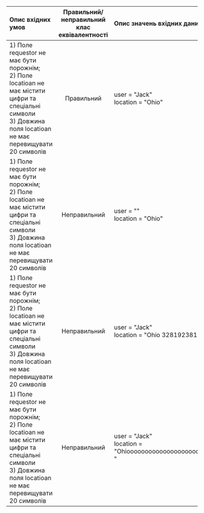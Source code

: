 |Опис вхідних умов|Правильний/неправильний клас еквівалентності|Опис значень вхідних даних|
|:-----|:-----:|:-----|
|1) Поле requestor не має бути порожнім;<br> 2) Поле locatioan не має містити цифри та спеціальні символи <br> 3) Довжина поля locatioan не має перевищувати 20 символів<br> |Правильний|user = "Jack"<br> location = "Ohio" |
|1) Поле requestor не має бути порожнім;<br> 2) Поле locatioan не має містити цифри та спеціальні символи <br> 3) Довжина поля locatioan не має перевищувати 20 символів<br> |Неправильний|user = ""<br> location = "Ohio"|
|1) Поле requestor не має бути порожнім;<br> 2) Поле locatioan не має містити цифри та спеціальні символи <br> 3) Довжина поля locatioan не має перевищувати 20 символів<br> |Неправильний|user = "Jack"<br> location = "Ohio 3281923812093"|
|1) Поле requestor не має бути порожнім;<br> 2) Поле locatioan не має містити цифри та спеціальні символи <br> 3) Довжина поля locatioan не має перевищувати 20 символів<br> |Неправильний|user = "Jack"<br> location = "Ohioooooooooooooooooooooooooooooooooooooo "|
